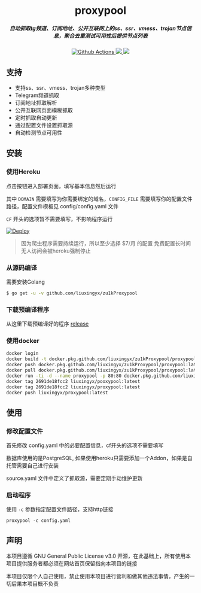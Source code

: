 <h1 align="center">
  <br>proxypool<br>
</h1>

<h5 align="center">自动抓取tg频道、订阅地址、公开互联网上的ss、ssr、vmess、trojan节点信息，聚合去重测试可用性后提供节点列表</h5>

<p align="center">
  <a href="https://github.com/liuxingyx/zu1kProxypool/actions">
    <img src="https://img.shields.io/github/workflow/status/liuxingyx/zu1kProxypool/Go?style=flat-square" alt="Github Actions">
  </a>
  <a href="https://goreportcard.com/report/github.com/liuxingyx/zu1kProxypool">
    <img src="https://goreportcard.com/badge/github.com/liuxingyx/zu1kProxypool?style=flat-square">
  </a>
  <a href="https://github.com/liuxingyx/zu1kProxypool/releases">
    <img src="https://img.shields.io/github/release/liuxingyx/zu1kProxypool/all.svg?style=flat-square">
  </a>
</p>

## 支持

- 支持ss、ssr、vmess、trojan多种类型
- Telegram频道抓取
- 订阅地址抓取解析
- 公开互联网页面模糊抓取
- 定时抓取自动更新
- 通过配置文件设置抓取源
- 自动检测节点可用性

## 安装

### 使用Heroku

点击按钮进入部署页面，填写基本信息然后运行

其中 `DOMAIN` 需要填写为你需要绑定的域名，`CONFIG_FILE` 需要填写你的配置文件路径，配置文件模板见 config/config.yaml 文件

`CF` 开头的选项暂不需要填写，不影响程序运行

[![Deploy](https://www.herokucdn.com/deploy/button.svg)](https://heroku.com/deploy)

> 因为爬虫程序需要持续运行，所以至少选择 $7/月 的配置
> 免费配置长时间无人访问会被heroku强制停止

### 从源码编译

需要安装Golang

```sh
$ go get -u -v github.com/liuxingyx/zu1kProxypool
```

### 下载预编译程序

从这里下载预编译好的程序 [release](https://github.com/liuxingyx/zu1kProxypool/releases)

### 使用docker

```sh
docker login
docker build -t docker.pkg.github.com/liuxingyx/zu1kProxypool/proxypool:latest .
docker push docker.pkg.github.com/liuxingyx/zu1kProxypool/proxypool:latest
docker pull docker.pkg.github.com/liuxingyx/zu1kProxypool/proxypool:latest
docker run -ti -d --name proxypool -p 80:80 docker.pkg.github.com/liuxingyx/zu1kProxypool/proxypool
docker tag 2691de18fcc2 liuxingyx/pooxypool:latest
docker tag 2691de18fcc2 liuxingyx/proxypool:latest
docker push liuxingyx/proxypool:latest 
```

## 使用

### 修改配置文件

首先修改 config.yaml 中的必要配置信息，cf开头的选项不需要填写

数据库使用的是PostgreSQL, 如果使用heroku只需要添加一个Addon，如果是自托管需要自己进行安装

source.yaml 文件中定义了抓取源，需要定期手动维护更新

### 启动程序

使用 `-c` 参数指定配置文件路径，支持http链接

```shell
proxypool -c config.yaml
```

## 声明

本项目遵循 GNU General Public License v3.0 开源，在此基础上，所有使用本项目提供服务者都必须在网站首页保留指向本项目的链接

本项目仅限个人自己使用，禁止使用本项目进行营利和做其他违法事情，产生的一切后果本项目概不负责
